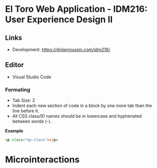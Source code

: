 # El Toro Web Application - IDM216: User Experience Design II
## Links
- Development: https://dylanroussin.com/idm216/
 
## Editor
- Visual Studio Code

### Formating
- Tab Size: 2
- Indent each new section of code in a block by one more tab than the line before it.
- All CSS class/ID names should be in lowercase and hyphenated between words (-).

**Example**
```html
<p class="my-class"></p>
```

# Microinteractions 
## 
